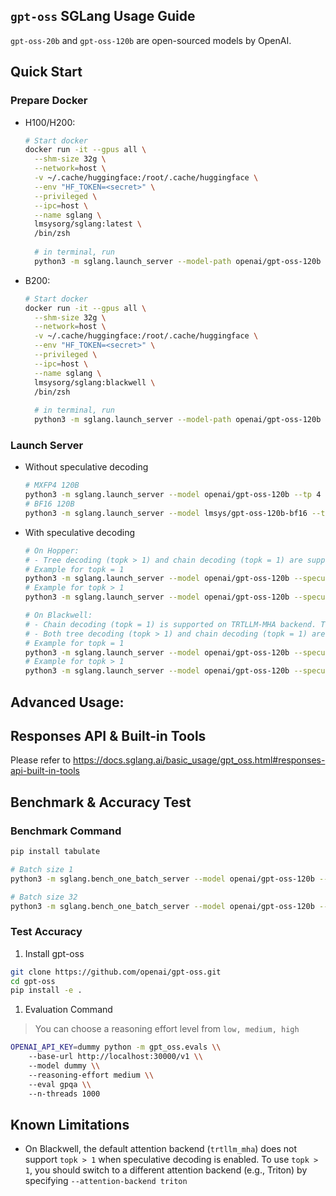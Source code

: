## `gpt-oss` SGLang Usage Guide

`gpt-oss-20b` and `gpt-oss-120b` are open-sourced models by OpenAI.

## Quick Start

### Prepare Docker

- H100/H200:
    
    ```bash
    # Start docker
    docker run -it --gpus all \
      --shm-size 32g \
      --network=host \
      -v ~/.cache/huggingface:/root/.cache/huggingface \
      --env "HF_TOKEN=<secret>" \
      --privileged \
      --ipc=host \
      --name sglang \
      lmsysorg/sglang:latest \
      /bin/zsh
      
      # in terminal, run
      python3 -m sglang.launch_server --model-path openai/gpt-oss-120b --tp 4
    ```
    
- B200:
    
    ```bash
    # Start docker
    docker run -it --gpus all \
      --shm-size 32g \
      --network=host \
      -v ~/.cache/huggingface:/root/.cache/huggingface \
      --env "HF_TOKEN=<secret>" \
      --privileged \
      --ipc=host \
      --name sglang \
      lmsysorg/sglang:blackwell \
      /bin/zsh
      
      # in terminal, run
      python3 -m sglang.launch_server --model-path openai/gpt-oss-120b --tp 4
    ```
    

### Launch Server

- Without speculative decoding
    
    ```bash
    # MXFP4 120B
    python3 -m sglang.launch_server --model openai/gpt-oss-120b --tp 4
    # BF16 120B
    python3 -m sglang.launch_server --model lmsys/gpt-oss-120b-bf16 --tp 4
    ```
    
- With speculative decoding
    
    ```bash
    # On Hopper:
    # - Tree decoding (topk > 1) and chain decoding (topk = 1) are supported on both FA3 and Triton backends.
    # Example for topk = 1
    python3 -m sglang.launch_server --model openai/gpt-oss-120b --speculative-algorithm EAGLE3 --speculative-draft-model-path lmsys/EAGLE3-gpt-oss-120b-bf16 --speculative-num-steps 3 --speculative-eagle-topk 1 --speculative-num-draft-tokens 4 --tp 4
    # Example for topk > 1
    python3 -m sglang.launch_server --model openai/gpt-oss-120b --speculative-algorithm EAGLE3 --speculative-draft-model-path lmsys/EAGLE3-gpt-oss-120b-bf16 --speculative-num-steps 5 --speculative-eagle-topk 4 --speculative-num-draft-tokens 8 --tp 4
    
    # On Blackwell:
    # - Chain decoding (topk = 1) is supported on TRTLLM-MHA backend. Tree decoding (topk > 1) is in progress, stay tuned!
    # - Both tree decoding (topk > 1) and chain decoding (topk = 1) are supported on the Triton backend.
    # Example for topk = 1
    python3 -m sglang.launch_server --model openai/gpt-oss-120b --speculative-algo EAGLE3 --speculative-draft lmsys/EAGLE3-gpt-oss-120b-bf16 --speculative-num-steps 3 --speculative-eagle-topk 1 --speculative-num-draft-tokens 4 --tp 4
    # Example for topk > 1
    python3 -m sglang.launch_server --model openai/gpt-oss-120b --speculative-algo EAGLE3 --speculative-draft lmsys/EAGLE3-gpt-oss-120b-bf16 --speculative-num-steps 5 --speculative-eagle-topk 4 --speculative-num-draft-tokens 8 --attention-backend triton --tp 4
    ```
    

## Advanced Usage:

## Responses API & Built-in Tools

Please refer to https://docs.sglang.ai/basic_usage/gpt_oss.html#responses-api-built-in-tools

## Benchmark & Accuracy Test

### Benchmark Command

```bash
pip install tabulate

# Batch size 1
python3 -m sglang.bench_one_batch_server --model openai/gpt-oss-120b --base-url http://localhost:30000 --batch-size 1 --input-len 1024 --output-len 512

# Batch size 32
python3 -m sglang.bench_one_batch_server --model openai/gpt-oss-120b --base-url http://localhost:30000 --batch-size 32 --input-len 1024 8192 --output-len 512 --show-report
```

### Test Accuracy

1. Install gpt-oss

```bash
git clone https://github.com/openai/gpt-oss.git
cd gpt-oss
pip install -e .
```

1. Evaluation Command

> You can choose a reasoning effort level from `low, medium, high`

```bash
OPENAI_API_KEY=dummy python -m gpt_oss.evals \\
    --base-url http://localhost:30000/v1 \\
    --model dummy \\
    --reasoning-effort medium \\
    --eval gpqa \\
    --n-threads 1000
```

## Known Limitations

- On Blackwell, the default attention backend (`trtllm_mha`) does not support `topk > 1` when speculative decoding is enabled. To use `topk > 1`, you should switch to a different attention backend (e.g., Triton) by specifying `--attention-backend triton`